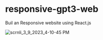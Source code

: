 # responsive-gpt3-web
Buil an Responsive website using React.js 

![scrnli_3_9_2023_4-10-45 PM](https://user-images.githubusercontent.com/74364395/223975142-6ae28d99-c613-43b0-a76a-93bb64cbe70a.png)
